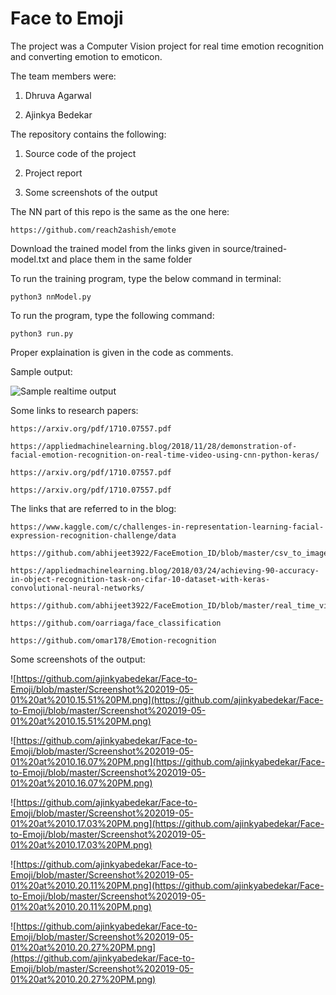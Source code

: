 # Face to Emoji

The project was a Computer Vision project for real time emotion recognition and converting emotion to emoticon.

The team members were:

1. Dhruva Agarwal

2. Ajinkya Bedekar

The repository contains the following:

1. Source code of the project

2. Project report

3. Some screenshots of the output

The NN part of this repo is the same as the one here:

    https://github.com/reach2ashish/emote

Download the trained model from the links given in source/trained-model.txt and place them in the same folder

To run the training program, type the below command in terminal:

    python3 nnModel.py

To run the program, type the following command:

    python3 run.py

Proper explaination is given in the code as comments.

Sample output:

![Sample realtime output](https://media.giphy.com/media/GLqhPqlTic9nG/200w_d.gif)

Some links to research papers:

    https://arxiv.org/pdf/1710.07557.pdf

    https://appliedmachinelearning.blog/2018/11/28/demonstration-of-facial-emotion-recognition-on-real-time-video-using-cnn-python-keras/

    https://arxiv.org/pdf/1710.07557.pdf

    https://arxiv.org/pdf/1710.07557.pdf

The links that are referred to in the blog:

    https://www.kaggle.com/c/challenges-in-representation-learning-facial-expression-recognition-challenge/data

    https://github.com/abhijeet3922/FaceEmotion_ID/blob/master/csv_to_images.py

    https://appliedmachinelearning.blog/2018/03/24/achieving-90-accuracy-in-object-recognition-task-on-cifar-10-dataset-with-keras-convolutional-neural-networks/

    https://github.com/abhijeet3922/FaceEmotion_ID/blob/master/real_time_video.py

    https://github.com/oarriaga/face_classification

    https://github.com/omar178/Emotion-recognition

Some screenshots of the output:

![https://github.com/ajinkyabedekar/Face-to-Emoji/blob/master/Screenshot%202019-05-01%20at%2010.15.51%20PM.png](https://github.com/ajinkyabedekar/Face-to-Emoji/blob/master/Screenshot%202019-05-01%20at%2010.15.51%20PM.png)

![https://github.com/ajinkyabedekar/Face-to-Emoji/blob/master/Screenshot%202019-05-01%20at%2010.16.07%20PM.png](https://github.com/ajinkyabedekar/Face-to-Emoji/blob/master/Screenshot%202019-05-01%20at%2010.16.07%20PM.png)

![https://github.com/ajinkyabedekar/Face-to-Emoji/blob/master/Screenshot%202019-05-01%20at%2010.17.03%20PM.png](https://github.com/ajinkyabedekar/Face-to-Emoji/blob/master/Screenshot%202019-05-01%20at%2010.17.03%20PM.png)

![https://github.com/ajinkyabedekar/Face-to-Emoji/blob/master/Screenshot%202019-05-01%20at%2010.20.11%20PM.png](https://github.com/ajinkyabedekar/Face-to-Emoji/blob/master/Screenshot%202019-05-01%20at%2010.20.11%20PM.png)

![https://github.com/ajinkyabedekar/Face-to-Emoji/blob/master/Screenshot%202019-05-01%20at%2010.20.27%20PM.png](https://github.com/ajinkyabedekar/Face-to-Emoji/blob/master/Screenshot%202019-05-01%20at%2010.20.27%20PM.png)
